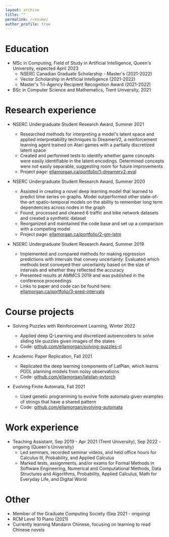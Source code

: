 ```yaml
---
layout: archive
title: ""
permalink: /resume/
author_profile: true
---
```


Education
======
* MSc in Computing, Field of Study in Artificial Intelligence, Queen's University, expected April 2023
  * NSERC Canadian Graduate Scholarship - Master's (2021-2022)
  * Vector Scholarship in Artificial Intelligence (2021-2022)
  * Master's Tri-Agency Recipient Recognition Award (2021-2022)
* BSc in Computer Science and Mathematics, Trent University, 2021

Research experience
======
* NSERC Undergraduate Student Research Award, Summer 2021
  * Researched methods for interpreting a model's latent space and applied interpretability techniques to DreamerV2, a reinforcement learning agent trained on Atari games with a partially discretized latent space
  * Created and performed tests to identify whether game concepts were easily identifiable in the latent encodings. Determined concepts were not easily separable, suggesting room for future improvements
  * Project page: [ellamorgan.ca/portfolio/1-dreamerv2-eval](ellamorgan.ca/portfolio/1-dreamerv2-eval)

* NSERC Undergraduate Student Research Award, Summer 2020
  * Assisted in creating a novel deep learning model that learned to predict time series on graphs. Model outperformed other state-of-the-art spatio-temporal models on the ability to remember long term dependencies across nodes in the graph
  * Found, processed and cleaned 6 traffic and bike network datasets and created a synthetic dataset
  * Reorganized and maintained the code base and set up a comparison with a competing model
  * Project page: [ellamorgan.ca/portfolio/2-gm-lstm](ellamorgan.ca/portfolio/2-gm-lstm)
 
* NSERC Undergraduate Student Research Award, Summer 2019
  * Implemented and compared methods for making regression predictions with intervals that convey uncertainty. Evaluated which methods best conveyed their uncertainty based on the size of intervals and whether they reflected the accuracy
  * Presented results at AMMCS 2019 and was published in the conference proceedings
  * Links to paper and code can be found here: [ellamorgan.ca/portfolio/3-pred-intervals](ellamorgan.ca/portfolio/3-pred-intervals)

Course projects
======
* Solving Puzzles with Reinforcement Learning, Winter 2022
  * Applied deep Q-Learning and discretized autoencoders to solve sliding tile puzzles given images of the states
  * Code: [github.com/ellamorgan/solving-puzzles-rl](github.com/ellamorgan/solving-puzzles-rl)

* Academic Paper Replication, Fall 2021
  * Replicated the deep learning components of LatPlan, which learns PDDL planning models from noisy observations
  * Code: [github.com/ellamorgan/latplan-pytorch](github.com/ellamorgan/latplan-pytorch)

* Evolving Finite Automata, Fall 2021
  * Used genetic programming to evolve finite automata given examples of strings that have a shared pattern
  * Code: [github.com/ellamorgan/evolving-automata](github.com/ellamorgan/evolving-automata)
  
Work experience
======
* Teaching Assistant, Sep 2019 - Apr 2021 (Trent University), Sep 2022 - ongoing (Queen's University)
  * Led seminars, recorded seminar videos, and held office hours for Calculus III, Probability, and Applied Calculus
  * Marked tests, assignments, and/or exams for Formal Methods in Software Engineering, Numerical and Computational Methods, Data Structures and Algorithms, Probability, Applied Calculus, Math for Everyday Life, and Digital World

Other
======
* Member of the Graduate Computing Society (Sep 2021 - ongoing)
* RCM Level 10 Piano (2021)
* Currently learning Mandarin Chinese, focusing on learning to read Chinese novels
